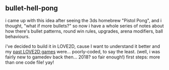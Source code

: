 ## bullet-hell-pong
i came up with this idea after seeing the 3ds homebrew "Pistol Pong", and i thought, "what if more bullets?"
so now i have a whole series of notes about how there's bullet patterns, round win rules, upgrades, arena modifiers, ball behaviours.

i've decided to build it in LOVE2D, cause I want to understand it better and my [past LOVE2D games](https://github.com/cubee-cb/code-samples/tree/main/lua/drone-fight-love2d) were... poorly-coded, to say the least. (well, i was fairly new to gamedev back then... 2018? so fair enough!)
first steps: more than one code file! yay!
